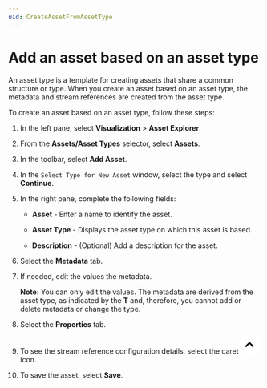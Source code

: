```yaml
---
uid: CreateAssetFromAssetType
---
```


# Add an asset based on an asset type

An asset type is a template for creating assets that share a common structure or type. When you create an asset based on an asset type, the metadata and stream references are created from the asset type.

To create an asset based on an asset type, follow these steps:

1. In the left pane, select **Visualization** > **Asset Explorer**.

1. From the **Assets/Asset Types** selector, select **Assets**.

1. In the toolbar, select **Add Asset**. 

1. In the `Select Type for New Asset` window, select the type and select **Continue**.

1. In the right pane, complete the following fields:

   - **Asset** - Enter a name to identify the asset.

   - **Asset Type** - Displays the asset type on which this asset is based.

   - **Description** - (Optional) Add a description for the asset. 

1. Select the **Metadata** tab. 

1. If needed, edit the values the metadata.

    **Note:** You can only edit the values. The metadata are derived from the asset type, as indicated by the **T** and, therefore, you cannot add or delete metadata or change the type.

1. Select the **Properties** tab.

1. To see the stream reference configuration details, select the caret ![](../../../_icons/default/chevron-up.svg) icon. 

1. To save the asset, select **Save**.
